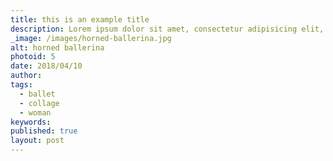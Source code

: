 ```yaml
---
title: this is an example title
description: Lorem ipsum dolor sit amet, consectetur adipisicing elit, sed do eiusmod tempor incididunt ut labore et dolore magna aliqua. Ut enim ad minim veniam, quis nostrud exercitation ullamco laboris nisi ut aliquip ex ea commodo consequat.
_image: /images/horned-ballerina.jpg
alt: horned ballerina
photoid: 5
date: 2018/04/10
author:
tags:
  - ballet
  - collage
  - woman
keywords:
published: true
layout: post
---
```

